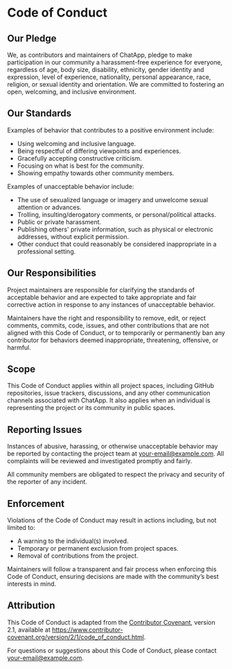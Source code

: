 # Code of Conduct

## Our Pledge

We, as contributors and maintainers of ChatApp, pledge to make participation in our community a harassment-free experience for everyone, regardless of age, body size, disability, ethnicity, gender identity and expression, level of experience, nationality, personal appearance, race, religion, or sexual identity and orientation. We are committed to fostering an open, welcoming, and inclusive environment.

## Our Standards

Examples of behavior that contributes to a positive environment include:

- Using welcoming and inclusive language.
- Being respectful of differing viewpoints and experiences.
- Gracefully accepting constructive criticism.
- Focusing on what is best for the community.
- Showing empathy towards other community members.

Examples of unacceptable behavior include:

- The use of sexualized language or imagery and unwelcome sexual attention or advances.
- Trolling, insulting/derogatory comments, or personal/political attacks.
- Public or private harassment.
- Publishing others' private information, such as physical or electronic addresses, without explicit permission.
- Other conduct that could reasonably be considered inappropriate in a professional setting.

## Our Responsibilities

Project maintainers are responsible for clarifying the standards of acceptable behavior and are expected to take appropriate and fair corrective action in response to any instances of unacceptable behavior.

Maintainers have the right and responsibility to remove, edit, or reject comments, commits, code, issues, and other contributions that are not aligned with this Code of Conduct, or to temporarily or permanently ban any contributor for behaviors deemed inappropriate, threatening, offensive, or harmful.

## Scope

This Code of Conduct applies within all project spaces, including GitHub repositories, issue trackers, discussions, and any other communication channels associated with ChatApp. It also applies when an individual is representing the project or its community in public spaces.

## Reporting Issues

Instances of abusive, harassing, or otherwise unacceptable behavior may be reported by contacting the project team at [your-email@example.com](mailto:your-email@example.com). All complaints will be reviewed and investigated promptly and fairly.

All community members are obligated to respect the privacy and security of the reporter of any incident.

## Enforcement

Violations of the Code of Conduct may result in actions including, but not limited to:
- A warning to the individual(s) involved.
- Temporary or permanent exclusion from project spaces.
- Removal of contributions from the project.

Maintainers will follow a transparent and fair process when enforcing this Code of Conduct, ensuring decisions are made with the community’s best interests in mind.

## Attribution

This Code of Conduct is adapted from the [Contributor Covenant](https://www.contributor-covenant.org), version 2.1, available at https://www.contributor-covenant.org/version/2/1/code_of_conduct.html.

For questions or suggestions about this Code of Conduct, please contact [your-email@example.com](mailto:your-email@example.com).

